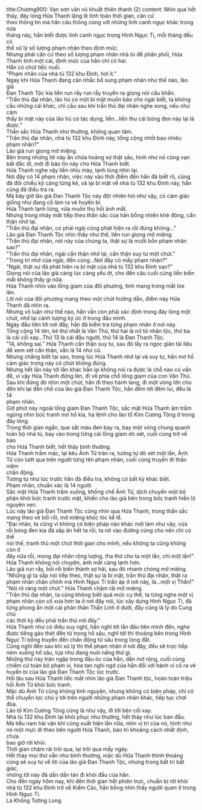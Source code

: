 title:Chương900: Vạn sơn vân vũ khuất thiên thanh (2)
content:
Nhìn qua hết thảy, đáy lòng Hứa Thanh lặng lẽ tính toán thời gian, căn cứ<br>theo thông tin mà hắn câu thông cùng với những lính canh ngục khác trong nửa<br>tháng này, hắn biết được lính canh ngục trong Hình Ngục Ti, mỗi tháng đều có<br>thể xử lý số lượng phạm nhân theo định mức.<br>Nhưng phải căn cứ theo số lượng phạm nhân nhà tù để phân phối, Hứa<br>Thanh tính một cái, định mức của hắn chỉ có hai.<br>Hắn có chút tiếc nuối.<br>"Phạm nhân của nhà tù 132 khu Đinh, hơi ít."<br>Ngay khi Hứa Thanh đang cân nhắc bổ sung phạm nhân như thế nào, lão giả<br>Đan Thanh Tộc kia liền run rẩy run rẩy truyền ra giọng nói cầu khẩn.<br>"Trấn thủ đại nhân, lão hủ có một bí mật muốn báo cho ngài biết, ta không<br>cầu những cái khác, chỉ cầu sau khi trấn thủ đại nhân nghe xong, nếu như cảm<br>thấy bí mật này của lão hủ có tác dụng, liền…liền thu cái bóng đen này lại là<br>được."<br>Thần sắc Hứa Thanh như thường, không quan tâm.<br>"Trấn thủ đại nhân, nhà tù 132 khu Đinh này, tổng cộng nhốt bao nhiêu<br>phạm nhân?"<br>Lão giả run giọng mở miệng.<br>Bên trong những lời này ẩn chứa hoảng sợ thật sâu, hình như nó cũng vạn<br>bất đắc dĩ, mới đi báo tin này cho Hứa Thanh biết.<br>Hứa Thanh nghe vậy liền nhíu mày, lạnh lùng nhìn lại.<br>Nơi đây có 14 phạm nhân, việc này vào thời điểm đến hắn đã biết rõ, cũng<br>đã đối chiếu kỹ càng từng kẻ, vả lại bí mật về nhà tù 132 khu Đinh này, hắn<br>cũng đã điều tra ra.<br>Mà bây giờ lão giả Đan Thanh Tộc này đột nhiên hỏi như vậy, có cảm giác<br>giống như đang cố làm ra vẻ huyền bí.<br>Hứa Thanh lạnh lùng, vừa muốn thu hồi ánh mắt.<br>Nhưng trong nháy mắt tiếp theo thần sắc của hắn bỗng nhiên khẽ động, cẩn<br>thận nhớ lại.<br>"Trấn thủ đại nhân, có phải ngài cũng phát hiện ra rồi đúng không..."<br>Lão giả Đan Thanh Tộc nhìn thấy như thế, liền run giọng mở miệng.<br>"Trấn thủ đại nhân, nơi này của chúng ta, thật sự là mười bốn phạm nhân<br>sao?"<br>"Trấn thủ đại nhân, ngài cẩn thận nhớ lại, cẩn thận suy tư một chút."<br>"Trong trí nhớ của ngài, đến cùng…Nơi đây có mấy phạm nhân?"<br>"Ngài, thật sự đã phát hiện ra bí mật của nhà tù 132 khu Đinh sao?"<br>Giọng nói của lão giả càng lúc càng yếu ớt, cho đến câu cuối cùng liền biến<br>mất không thấy gì nữa.<br>Hứa Thanh nhìn vào lồng giam của đối phương, tinh mang trong mắt lóe<br>lên.<br>Lời nói của đối phương mang theo một chút hướng dẫn, điểm này Hứa<br>Thanh đã nhìn ra.<br>Nhưng vô luận như thế nào, hắn vẫn còn phải xác định trong đáy lòng một<br>chút, nhớ lại cảnh tượng ký ức ở trong đầu mình.<br>Ngày đầu tiên tới nơi đây, hắn đã kiểm tra từng phạm nhân ở nơi này.<br>Tổng cộng 14 tên, kẻ thứ nhất là Vân Thú, thứ hai là nữ tử nhân tộc, thứ ba<br>là cái cối xay…Thứ 13 là cái đầu người, thứ 14 là Đan Thanh Tộc.<br>"14, không sai." Hứa Thanh cẩn thận suy tư, sau đó lấy ra ngọc giản tài liệu<br>để xem xét cẩn thận, vẫn là 14 như cũ.<br>Nhưng chẳng biết tại sao, trong lúc Hứa Thanh nhớ lại và suy tư, hắn mơ hồ<br>cảm giác trong này có chút không đúng.<br>Nhưng hết lần này tới lần khác hắn lại không nói ra được là chỗ nào có vấn<br>đề, vì vậy Hứa Thanh đứng lên, đi về phía chỗ lồng giam của con Vân Thú.<br>Sau khi đứng đó nhìn một chút, hắn đi theo hành lang, đi một vòng lớn cho<br>đến khi lại đến chỗ của lão giả Đan Thanh Tộc, hắn đếm tới đếm lui, đều là 14<br>phạm nhân.<br>Giờ phút này ngoài lồng giam Đan Thanh Tộc, sắc mặt Hứa Thanh âm trầm<br>ngóng nhìn bức tranh mơ hồ kia, hạ lệnh cho lão tổ Kim Cương Tông ở trong<br>đáy lòng.<br>Trong thời gian ngắn, que sắt màu đen bay ra, bay một vòng chung quanh<br>toàn bộ nhà tù, bay vào trong từng cái lồng giam dò xét, cuối cùng trở về báo<br>cho Hứa Thanh biết, hết thảy bình thường.<br>Hứa Thanh trầm mặc, lại kêu Ảnh Tử tràn ra, tương tự dò xét một lần, Ảnh<br>Tử còn lướt qua trên người từng tên phạm nhân, cuối cùng truyền đi thần niệm<br>chấn động.<br>Tương tự như lúc trước hắn đã điều tra, không có bất kỳ khác biệt.<br>Phạm nhân, chuẩn xác là 14 người.<br>Sắc mặt Hứa Thanh trầm xuống, khống chế Ảnh Tử, dịch chuyển một bộ<br>phận khỏi bức tranh trước mặt, khiến cho lão giả bên trong bức tranh hiển lộ<br>nguyên vẹn.<br>Lúc này lão giả Đan Thanh Tộc cũng nhìn qua Hứa Thanh, trong thần sắc<br>mang theo vẻ bối rối, mở miệng khóc lóc kể lể.<br>"Đại nhân, ta cũng vì không có biện pháp nào khác mới làm như vậy, vừa<br>rồi bóng đen kia đã sắp ăn hết ta rồi, ta rơi vào đường cùng cho nên chỉ có thể<br>nói thế, tranh thủ một chút thời gian cho mình, nếu không ta cũng không còn ở<br>đây nữa rồi, mong đại nhân rộng lượng, tha thứ cho ta một lần, chỉ một lần!"<br>Hứa Thanh không nói chuyện, ánh mắt càng lạnh hơn.<br>Lão giả run rẩy, bối rối biến thành sợ hãi, sau đó nhanh chóng mở miệng.<br>"Những gì ta sắp nói tiếp theo, thật sự là bí mật, trấn thủ đại nhân, thật ra<br>phạm nhân chân chính mà Hình Ngục Ti trấn áp ở nơi này, là…một vị Thần!"<br>"Nói rõ ràng một chút." Hứa Thanh chậm rãi mở miệng.<br>"Trấn thủ đại nhân, ta cũng không biết quá mức cụ thể, ta từng nghe một vị<br>phạm nhân còn cổ xưa hơn ta ở nơi đây nói, lúc xây dựng Hình Ngục Ti, đã<br>từng phong ấn một cái phân thân Thần Linh ở dưới, đây cũng là lý do Cung chủ<br>các thời kỳ đều phải trấn thủ nơi đây."<br>Hứa Thanh như có điều suy nghĩ, hắn nghĩ tới lần đầu tiên mình đến, nghe<br>được tiếng gào thét đến từ trong hố sâu, nghĩ tới thi thoảng bên trong Hình<br>Ngục Ti bỗng truyền đến chấn động từ sâu trong lòng đất.<br>Cũng nghĩ đến sau khi xử lý thi thể phạm nhân ở nơi đây, đều sẽ trực tiếp<br>ném xuống hố sâu, tựa như đang nuôi nấng thứ gì.<br>Những thứ này tràn ngập trong đầu óc của hắn, dần mở rộng, cuối cùng<br>chiếm cứ toàn bộ phạm vi, hòa tan nghi ngờ của hắn đối với hành vi cố ra vẻ<br>huyền bí của lão giả Đan Thanh Tộc lúc trước.<br>Hồi lâu sau Hứa Thanh liếc mắt nhìn lão giả Đan Thanh tộc, hoàn toàn triệu<br>hồi Ảnh Tử khỏi bức tranh.<br>Mặc dù Ảnh Tử cũng không tình nguyện, nhưng không có biện pháp, chỉ có<br>thể chuyển lực chú ý tới trên người những phạm nhân khác, tiếp tục chơi đùa.<br>Lão tổ Kim Cương Tông cũng là như vậy, đi tới bên cối xay.<br>Nhà tù 132 khu Đinh lại khôi phục như thường, hết thảy như lúc ban đầu.<br>Mà tiểu nam hài vận khí cũng xuất hiện lần nữa, nhìn vị trí của nó, hình như<br>nó một mực đi theo bên người Hứa Thanh, bảo trì khoảng cách nhất định, chưa<br>bao giờ rời khỏi.<br>Thời gian chậm rãi trôi qua, lại trôi qua mấy ngày.<br>Hết thảy mọi thứ vẫn như bình thường, mặc dù Hứa Thanh thỉnh thoảng<br>cũng sẽ suy tư về lời của lão giả Đan Thanh Tộc, nhưng trong bất tri bất giác,<br>những lời này đã dần dần tản đi khỏi đầu của hắn.<br>Cho đến ngày hôm nay, khi đến thời gian hết phiên trực, chuẩn bị rời khỏi<br>nhà tù 132 khu Đinh trở về Kiếm Các, hắn bỗng nhìn thấy người quen ở trong<br>Hình Ngục Ti.<br>Là Khổng Tường Long.